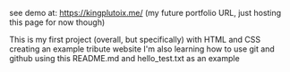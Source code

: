 see demo at: https://kingplutoix.me/ (my future portfolio URL, just hosting this page for now though)

This is my first project (overall, but specifically) with HTML and CSS creating an example tribute website
I'm also learning how to use git and github using this README.md and hello_test.txt as an example
